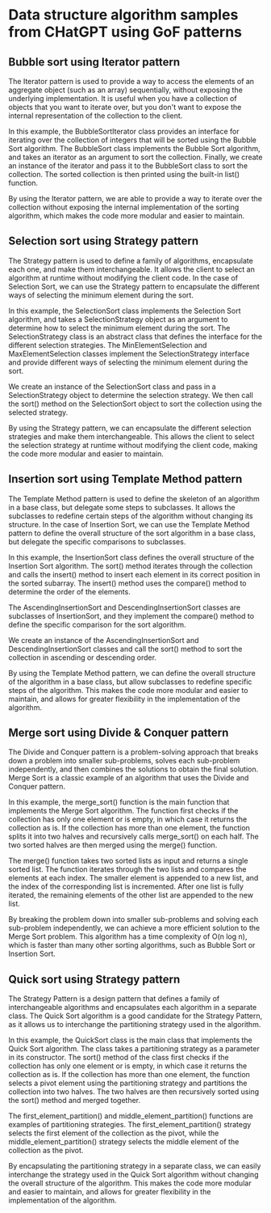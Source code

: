 <h1>Data structure algorithm samples from CHatGPT using GoF patterns</h1>

<h2>Bubble sort using Iterator pattern</h2>
The Iterator pattern is used to provide a way to access the elements of an aggregate object (such as an array) sequentially, without exposing the underlying implementation. It is useful when you have a collection of objects that you want to iterate over, but you don't want to expose the internal representation of the collection to the client.

In this example, the BubbleSortIterator class provides an interface for iterating over the collection of integers that will be sorted using the Bubble Sort algorithm. The BubbleSort class implements the Bubble Sort algorithm, and takes an iterator as an argument to sort the collection. Finally, we create an instance of the iterator and pass it to the BubbleSort class to sort the collection. The sorted collection is then printed using the built-in list() function.

By using the Iterator pattern, we are able to provide a way to iterate over the collection without exposing the internal implementation of the sorting algorithm, which makes the code more modular and easier to maintain.

<h2>Selection sort using Strategy pattern</h2>
The Strategy pattern is used to define a family of algorithms, encapsulate each one, and make them interchangeable. It allows the client to select an algorithm at runtime without modifying the client code. In the case of Selection Sort, we can use the Strategy pattern to encapsulate the different ways of selecting the minimum element during the sort.

In this example, the SelectionSort class implements the Selection Sort algorithm, and takes a SelectionStrategy object as an argument to determine how to select the minimum element during the sort. The SelectionStrategy class is an abstract class that defines the interface for the different selection strategies. The MinElementSelection and MaxElementSelection classes implement the SelectionStrategy interface and provide different ways of selecting the minimum element during the sort.

We create an instance of the SelectionSort class and pass in a SelectionStrategy object to determine the selection strategy. We then call the sort() method on the SelectionSort object to sort the collection using the selected strategy.

By using the Strategy pattern, we can encapsulate the different selection strategies and make them interchangeable. This allows the client to select the selection strategy at runtime without modifying the client code, making the code more modular and easier to maintain.

<h2>Insertion sort using Template Method pattern</h2>
The Template Method pattern is used to define the skeleton of an algorithm in a base class, but delegate some steps to subclasses. It allows the subclasses to redefine certain steps of the algorithm without changing its structure. In the case of Insertion Sort, we can use the Template Method pattern to define the overall structure of the sort algorithm in a base class, but delegate the specific comparisons to subclasses.

In this example, the InsertionSort class defines the overall structure of the Insertion Sort algorithm. The sort() method iterates through the collection and calls the insert() method to insert each element in its correct position in the sorted subarray. The insert() method uses the compare() method to determine the order of the elements.

The AscendingInsertionSort and DescendingInsertionSort classes are subclasses of InsertionSort, and they implement the compare() method to define the specific comparison for the sort algorithm.

We create an instance of the AscendingInsertionSort and DescendingInsertionSort classes and call the sort() method to sort the collection in ascending or descending order.

By using the Template Method pattern, we can define the overall structure of the algorithm in a base class, but allow subclasses to redefine specific steps of the algorithm. This makes the code more modular and easier to maintain, and allows for greater flexibility in the implementation of the algorithm.

<h2>Merge sort using Divide & Conquer pattern</h2>
The Divide and Conquer pattern is a problem-solving approach that breaks down a problem into smaller sub-problems, solves each sub-problem independently, and then combines the solutions to obtain the final solution. Merge Sort is a classic example of an algorithm that uses the Divide and Conquer pattern.

In this example, the merge_sort() function is the main function that implements the Merge Sort algorithm. The function first checks if the collection has only one element or is empty, in which case it returns the collection as is. If the collection has more than one element, the function splits it into two halves and recursively calls merge_sort() on each half. The two sorted halves are then merged using the merge() function.

The merge() function takes two sorted lists as input and returns a single sorted list. The function iterates through the two lists and compares the elements at each index. The smaller element is appended to a new list, and the index of the corresponding list is incremented. After one list is fully iterated, the remaining elements of the other list are appended to the new list.

By breaking the problem down into smaller sub-problems and solving each sub-problem independently, we can achieve a more efficient solution to the Merge Sort problem. This algorithm has a time complexity of O(n log n), which is faster than many other sorting algorithms, such as Bubble Sort or Insertion Sort.

<h2>Quick sort using Strategy pattern</h2>
The Strategy Pattern is a design pattern that defines a family of interchangeable algorithms and encapsulates each algorithm in a separate class. The Quick Sort algorithm is a good candidate for the Strategy Pattern, as it allows us to interchange the partitioning strategy used in the algorithm.

In this example, the QuickSort class is the main class that implements the Quick Sort algorithm. The class takes a partitioning strategy as a parameter in its constructor. The sort() method of the class first checks if the collection has only one element or is empty, in which case it returns the collection as is. If the collection has more than one element, the function selects a pivot element using the partitioning strategy and partitions the collection into two halves. The two halves are then recursively sorted using the sort() method and merged together.

The first_element_partition() and middle_element_partition() functions are examples of partitioning strategies. The first_element_partition() strategy selects the first element of the collection as the pivot, while the middle_element_partition() strategy selects the middle element of the collection as the pivot.

By encapsulating the partitioning strategy in a separate class, we can easily interchange the strategy used in the Quick Sort algorithm without changing the overall structure of the algorithm. This makes the code more modular and easier to maintain, and allows for greater flexibility in the implementation of the algorithm.

